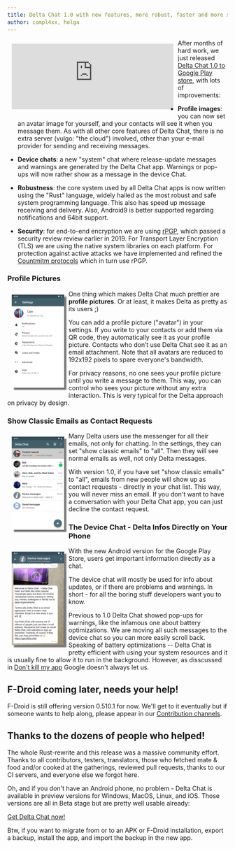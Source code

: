 ```yaml
---
title: Delta Chat 1.0 with new features, more robust, faster and more secure 
author: compl4xx, holga
---
```


<iframe width="370" src="https://www.youtube.com/embed/yPEjYpE_kvc" frameborder="0" allow="accelerometer; autoplay; encrypted-media; gyroscope; picture-in-picture" allowfullscreen style="float: left; margin: 10px;display: block;" ></iframe>


After months of hard work, we just released [Delta Chat 1.0 to Google Play store](https://play.google.com/store/apps/details?id=chat.delta), with lots of improvements: 

- **Profile images**: you can now set an avatar image for yourself, and your
  contacts will see it when you message them. As with all other core 
  features of Delta Chat, there is no extra server (vulgo: "the cloud") 
  involved, other than your e-mail provider for sending and receiving messages. 

- **Device chats**: a new "system" chat where release-update messages and warnings
  are generated by the Delta Chat app. Warnings or pop-ups will now rather
  show as a message in the device Chat.

- **Robustness**: the core system used by all Delta Chat apps is now written
  using the "Rust" language, widely hailed as the most robust and safe 
  system programming language. This also has speed up message receiving
  and delivery. Also, Android9 is better supported regarding notifications 
  and 64bit support.

- **Security**: for end-to-end encryption we are using 
  [rPGP](https://github.com/rpgp/rpgp), which passed 
  a security review review earlier in 2019. For Transport 
  Layer Encryption (TLS) we are using the native system libraries
  on each platform. For protection against active attacks we 
  have implemented and refined the [Countmitm protocols](https://countermitm.readthedocs.io/en/latest/new.html)
  which in turn use rPGP. 

### Profile Pictures

<img src="../assets/blog/screenshots/2019-12-17-delta-chat-google-play-release-settings-light.png" width="120" 
style="float: left; margin: 10px;display: block;box-shadow: 5px 5px 2px #777;" /> 

One thing which makes Delta Chat much prettier are **profile pictures**. Or at
least, it makes Delta as pretty as its users ;)

You can add a profile picture ("avatar") in your settings. If you write to your contacts
or add them via QR code, they automatically see it as your profile picture.
Contacts who don’t use Delta Chat see it as an email attachment. Note that
all avatars are reduced to 192x192 pixels to spare everyone's bandwidth. 

For privacy reasons, no one sees your profile picture until you write a message
to them. This way, you can control who sees your picture without any extra
interaction. This is very typical for the Delta approach on privacy by design.

### Show Classic Emails as Contact Requests

<img src="../assets/blog/screenshots/2019-12-17-delta-chat-google-play-release-chat-list-light.png" width="120" 
style="float: left; margin: 10px;display: block;box-shadow: 5px 5px 2px #777;" /> 

Many Delta users use the messenger for all their emails, not only for chatting.
In the settings, they can set "show classic emails" to "all". Then they will
see normal emails as well, not only Delta messages.

With version 1.0, if you have set "show classic emails" to "all", emails from
new people will show up as contact requests - directly in your chat list. This
way, you will never miss an email. If you don't want to have a conversation
with your Delta Chat app, you can just decline the contact request.

### The Device Chat - Delta Infos Directly on Your Phone

<img src="../assets/blog/screenshots/2019-12-17-delta-chat-google-play-release-device-chat-light.png" width="120" style="float: left; margin: 10px;display: block;box-shadow: 5px 5px 2px #777;" /> 

With the new Android version for the Google Play Store, users get important
information directly as a chat.

The device chat will mostly be used for info about updates, or if there are
problems and warnings. In short - for all the boring stuff developers want 
you to know.

Previous to 1.0 Delta Chat showed pop-ups for warnings, like the infamous
one about battery optimizations.  We are moving all such messages to the
device chat so you can more easily scroll back. Speaking of battery optimizations --
Delta Chat is pretty efficient with using your system resources and it is 
usually fine to allow it to run in the background. However, as disscussed 
in [Don't kill my app](https://dontkillmyapp.com/) Google doesn't always let us. 


## F-Droid coming later, needs your help! 

F-Droid is still offering version 0.510.1 for now. We'll get to it 
eventually but if someone wants to help along, please appear 
in our [Contribution channels](https://delta.chat/en/contribute).

## Thanks to the dozens of people who helped! 

The whole Rust-rewrite and this release was a massive community effort.  
Thanks to all contributors, testers, translators, those who fetched mate & food
and/or cooked at the gatherings, reviewed pull requests, thanks to our
CI servers, and everyone else we forgot here.

Oh, and if you don't have an Android phone, no problem - Delta Chat is available
in preview versions for Windows, MacOS, Linux, and iOS. Those versions 
are all in Beta stage but are pretty well usable already: 

[Get Delta Chat now!](https://get.delta.chat)

Btw, if you want to migrate from or to an APK or F-Droid installation, export a backup, 
install the app, and import the backup in the new app.

